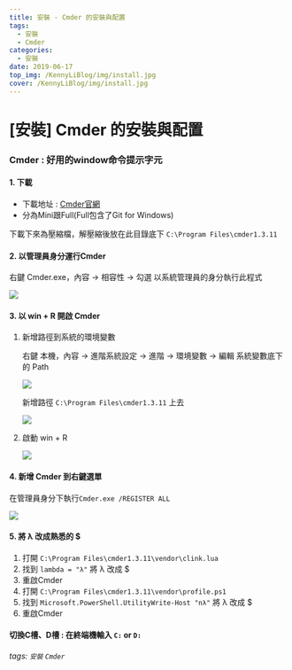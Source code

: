```yaml
---
title: 安裝 - Cmder 的安裝與配置
tags:
  - 安裝
  - Cmder
categories:
  - 安裝
date: 2019-06-17
top_img: /KennyLiBlog/img/install.jpg
cover: /KennyLiBlog/img/install.jpg
---
```

# [安裝] Cmder 的安裝與配置

### **Cmder : 好用的window命令提示字元**

#### 1. 下載

* 下載地址 : [Cmder官網](https://cmder.net/)
* 分為Mini跟Full(Full包含了Git for Windows)

下載下來為壓縮檔，解壓縮後放在此目錄底下 `C:\Program Files\cmder1.3.11`

#### 2. 以管理員身分運行Cmder

右鍵 Cmder.exe，內容 → 相容性 → 勾選 以系統管理員的身分執行此程式

![](https://i.imgur.com/F1GxAzh.png)

#### 3. 以 win + R 開啟 Cmder

1. 新增路徑到系統的環境變數

    右鍵 本機，內容 → 進階系統設定 → 進階 → 環境變數 → 編輯 系統變數底下的 Path
    
    ![](https://i.imgur.com/wnpVR5O.png)

    新增路徑 `C:\Program Files\cmder1.3.11` 上去
    
    ![](https://i.imgur.com/uhkPMqa.png)

2. 啟動 win + R

    ![](https://i.imgur.com/UYIDMNK.png)

#### 4. 新增 Cmder 到右鍵選單

在管理員身分下執行`Cmder.exe /REGISTER ALL`
    
![](https://i.imgur.com/AtvE9k8.png)

#### 5. 將 λ 改成熟悉的 $

1. 打開 `C:\Program Files\cmder1.3.11\vendor\clink.lua`
2. 找到 `lambda = "λ"` 將 λ 改成 $
3. 重啟Cmder
4. 打開 `C:\Program Files\cmder1.3.11\vendor\profile.ps1`
5. 找到 `Microsoft.PowerShell.UtilityWrite-Host "nλ"` 將 λ 改成 $
6. 重啟Cmder

#### **切換C槽、D槽** : 在終端機輸入 `C:` or `D:`

###### tags: `安裝` `Cmder`